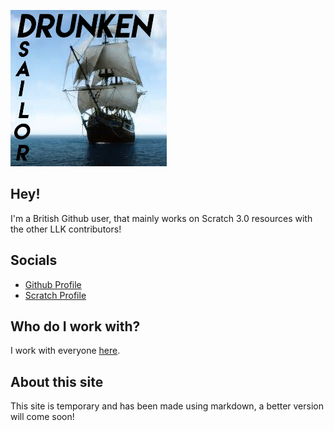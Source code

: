 ![drunken-sailor7.github.io](logo.png)

## Hey!
I'm a British Github user, that mainly works on Scratch 3.0 resources with the other LLK contributors!

## Socials 
- [Github Profile](https://github.com/Drunken-Sailor7)
- [Scratch Profile](https://scratch.mit.edu/users/Drunken_Sailor/)

## Who do I work with?
I work with everyone [here](https://github.com/Drunken-Sailor7?tab=following).

## About this site
This site is temporary and has been made using markdown, a better version will come soon!
